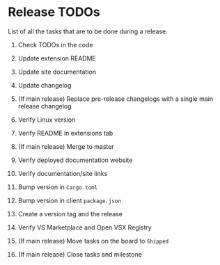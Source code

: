 # Release TODOs

List of all the tasks that are to be done during a release.

1. Check TODOs in the code
2. Update extension README
3. Update site documentation
4. Update changelog
5. (If main release) Replace pre-release changelogs with a single main release changelog 

6. Verify Linux version
7. Verify README in extensions tab

8. (If main release) Merge to master

9. Verify deployed documentation website
10. Verify documentation/site links

11. Bump version in `Cargo.toml`
12. Bump version in client `package.json`
13. Create a version tag and the release 

14. Verify VS Marketplace and Open VSX Registry
15. (If main release) Move tasks on the board to `Shipped`
16. (If main release) Close tasks and milestone